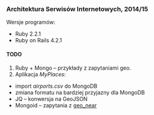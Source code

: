 ### Architektura Serwisów Internetowych, 2014/15

Wersje programów:

* Ruby 2.2.1
* Ruby on Rails 4.2.1

#### TODO

1. Ruby + Mongo – przykłady z zapytaniami geo.
1. Aplikacja *MyPlaces*:
  - import *airports.csv* do MongoDB
  - zmiana formatu na bardziej przyjazny dla MongoDB
  - JQ – konwersja na GeoJSON
  - Mongoid –
    zapytania z [geo_near](http://mongoid.org/en/mongoid/docs/querying.html#geo_near)
